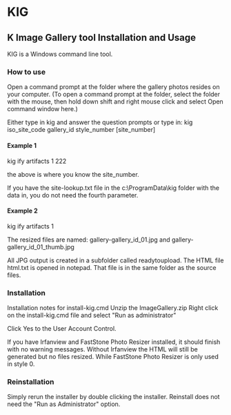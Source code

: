# KIG
## K Image Gallery tool Installation and Usage

KIG is a Windows command line tool.

### How to use
Open a command prompt at the folder where the gallery photos resides on your computer. (To open a command prompt at the folder, select the folder with the mouse, then hold down shift and right mouse click and select Open command window here.)

Either type in kig and answer the question prompts or type in:
kig iso_site_code gallery_id style_number [site_number]

#### Example 1
kig ify artifacts 1 222

the above is where you know the site_number.

If you have the site-lookup.txt file in the c:\ProgramData\kig folder with the data in, you do not need the fourth parameter.

#### Example 2
kig ify artifacts 1

The resized files are named:
gallery-gallery_id_01.jpg and gallery-gallery_id_01_thumb.jpg

All JPG output is created in a subfolder called readytoupload. The HTML file html.txt is opened in notepad. That file is in the same folder as the source files.

### Installation
Installation notes for install-kig.cmd
Unzip the ImageGallery.zip
Right click on the install-kig.cmd file and select "Run as administrator"
 
Click Yes to the User Account Control.

If you have Irfanview and FastStone Photo Resizer installed, it should finish with no warning messages. 
Without Irfanview the HTML will still be generated but no files resized. While FastStone Photo Resizer is only used in style 0.


### Reinstallation
Simply rerun the installer by double clicking the installer. Reinstall does not need the "Run as Administrator" option.
